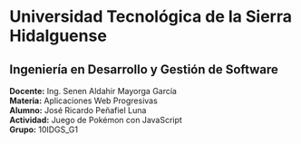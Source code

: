# Universidad Tecnológica de la Sierra Hidalguense

## Ingeniería en Desarrollo y Gestión de Software

**Docente:** Ing. Senen Aldahir Mayorga García  
**Materia:** Aplicaciones Web Progresivas  
**Alumno:** José Ricardo Peñafiel Luna  
**Actividad:** Juego de Pokémon con JavaScript  
**Grupo:** 10IDGS_G1
